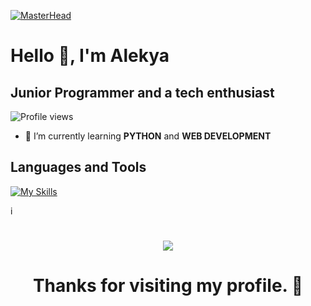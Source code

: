 [![MasterHead](https://user-images.githubusercontent.com/74038190/225813708-98b745f2-7d22-48cf-9150-083f1b00d6c9.gif)](https://github.com/Alekyapuram)

# Hello 👋, I'm Alekya

## Junior Programmer and a tech enthusiast

![Profile views](https://komarev.com/ghpvc/?username=Alekyapuram&label=Profile%20views&color=0e75b6&style=flat)


- 🌱 I’m currently learning **PYTHON** and **WEB DEVELOPMENT**

## Languages and Tools

[![My Skills](https://skillicons.dev/icons?i=python,linux,git,js,express,react,bitbucket,visualstudio&perline=7)](https://skillicons.dev)

i<h1 align="center"> <img src="https://giphy.com/gifs/MicrosoftCloud-msbuild-microsoft-build-L7AIyTuXaszW3shL0F"/> </h1>

<h1 align="center"> Thanks for visiting my profile. 🌟</h1>
